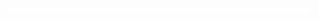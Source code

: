 <iframe 
    src="url" 
    width="160%" 
    height="10" 
    style="border:none; overflow:hidden; transform: scale(0.6); transform-origin: 0 0;">
</iframe>
